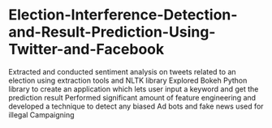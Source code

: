 # Election-Interference-Detection-and-Result-Prediction-Using-Twitter-and-Facebook

 Extracted and conducted sentiment analysis on tweets related to an election using extraction tools and NLTK library
 Explored Bokeh Python library to create an application which lets user input a keyword and get the prediction result
 Performed significant amount of feature engineering and developed a technique to detect any biased Ad bots and fake news used for illegal Campaigning
 
 
 
